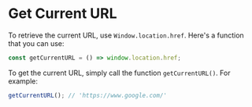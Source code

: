 # Get Current URL

To retrieve the current URL, use `Window.location.href`. Here's a function that you can use:

```js
const getCurrentURL = () => window.location.href;
```

To get the current URL, simply call the function `getCurrentURL()`. For example:

```js
getCurrentURL(); // 'https://www.google.com/'
```
